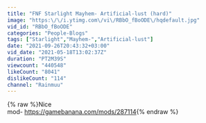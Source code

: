 ```yaml
---
title: "FNF Starlight Mayhem- Artificial-lust (hard)"
image: "https:\/\/i.ytimg.com\/vi\/RBbO_fBoODE\/hqdefault.jpg"
vid_id: "RBbO_fBoODE"
categories: "People-Blogs"
tags: ["Starlight","Mayhem-","Artificial-lust"]
date: "2021-09-26T20:43:32+03:00"
vid_date: "2021-05-18T13:02:37Z"
duration: "PT2M39S"
viewcount: "440548"
likeCount: "8041"
dislikeCount: "114"
channel: "Rainmuu"
---
```

{% raw %}Nice<br />mod- <a rel="nofollow" target="blank" href="https://gamebanana.com/mods/287114">https://gamebanana.com/mods/287114</a>{% endraw %}
